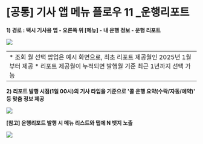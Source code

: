 # [공통] 기사 앱 메뉴 플로우 11 _운행리포트

**1) 경로 : 택시 기사용 앱 - 오른쪽 위 [메뉴] - 내 운행 정보 - 운행 리포트**

![](https://kakaomobilitysupport.zendesk.com/hc/article_attachments/43814638679065)

|  |
| --- |
| \* 조회 월 선택 팝업은 예시 화면으로, 최초 리포트 제공월인 2025년 1월부터 제공  \* 리포트 제공월이 누적되면 발행월 기준 최근 1년까지 선택 가능 |

**2) 리포트 발행 시점(1일 00시)의 기사 타입을 기준으로 '콜 운행 요약(수락/자동/예약)' 등 맞춤 정보 제공**

![](https://kakaomobilitysupport.zendesk.com/hc/article_attachments/43814638680473)

**[참고] 운행리포트 발행 시 메뉴 리스트와 탭에 N 뱃지 노출**

![](https://kakaomobilitysupport.zendesk.com/hc/article_attachments/43814638681625)